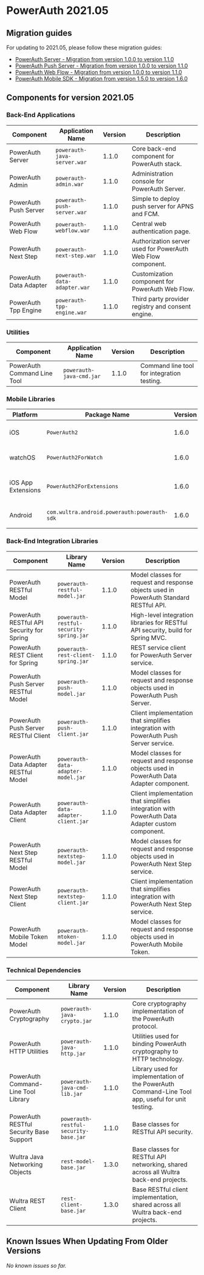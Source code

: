 # PowerAuth 2021.05

## Migration guides

For updating to 2021.05, please follow these migration guides:

- [PowerAuth Server - Migration from version 1.0.0 to version 1.1.0](https://github.com/wultra/powerauth-server/blob/develop/docs/PowerAuth-Server-1.1.0.md)
- [PowerAuth Push Server - Migration from version 1.0.0 to version 1.1.0](https://github.com/wultra/powerauth-push-server/blob/develop/docs/PowerAuth-Push-Server-1.1.0.md)
- [PowerAuth Web Flow - Migration from version 1.0.0 to version 1.1.0](https://github.com/wultra/powerauth-webflow/blob/develop/docs/Web-Flow-1.1.0.md)
- [PowerAuth Mobile SDK - Migration from version 1.5.0 to version 1.6.0](https://github.com/wultra/powerauth-mobile-sdk/blob/develop/docs/Migration-from-1.5-to-1.6.md)

## Components for version 2021.05

### Back-End Applications

| Component | Application Name | Version | Description |
|---|---|---|---|
| PowerAuth Server | `powerauth-java-server.war` | 1.1.0 | Core back-end component for PowerAuth stack. |
| PowerAuth Admin | `powerauth-admin.war` | 1.1.0 | Administration console for PowerAuth Server. |
| PowerAuth Push Server | `powerauth-push-server.war` | 1.1.0 | Simple to deploy push server for APNS and FCM. |
| PowerAuth Web Flow | `powerauth-webflow.war` | 1.1.0 | Central web authentication page. |
| PowerAuth Next Step | `powerauth-next-step.war` | 1.1.0 | Authorization server used for PowerAuth Web Flow component. |
| PowerAuth Data Adapter | `powerauth-data-adapter.war` | 1.1.0 | Customization component for PowerAuth Web Flow. |
| PowerAuth Tpp Engine | `powerauth-tpp-engine.war` | 1.1.0 | Third party provider registry and consent engine. |

### Utilities

| Component | Application Name | Version | Description |
|---|---|---|---|
| PowerAuth Command Line Tool | `powerauth-java-cmd.jar` | 1.1.0 | Command line tool for integration testing. |

### Mobile Libraries

| Platform | Package Name | Version | Description |
|---|---|---|---|
| iOS | `PowerAuth2` | 1.6.0 | A client library for iOS. |
| watchOS | `PowerAuth2ForWatch` | 1.6.0 | A limited library for watchOS. |
| iOS App Extensions | `PowerAuth2ForExtensions` | 1.6.0 | A limited library for iOS App Extensions. |
| Android | `com.wultra.android.powerauth:powerauth-sdk` | 1.6.0 | A client library for Android. |

### Back-End Integration Libraries

| Component | Library Name |  Version | Description |
|---|---|---|---|
| PowerAuth RESTful Model | `powerauth-restful-model.jar` | 1.1.0 | Model classes for request and response objects used in PowerAuth Standard RESTful API. |
| PowerAuth RESTful API Security for Spring | `powerauth-restful-security-spring.jar` | 1.1.0 | High-level integration libraries for RESTful API security, build for Spring MVC. |
| PowerAuth REST Client for Spring | `powerauth-rest-client-spring.jar` | 1.1.0 | REST service client for PowerAuth Server service. |
| PowerAuth Push Server RESTful Model | `powerauth-push-model.jar` | 1.1.0 | Model classes for request and response objects used in PowerAuth Push Server. |
| PowerAuth Push Server RESTful Client | `powerauth-push-client.jar` | 1.1.0 | Client implementation that simplifies integration with PowerAuth Push Server service. |
| PowerAuth Data Adapter RESTful Model | `powerauth-data-adapter-model.jar` | 1.1.0 | Model classes for request and response objects used in PowerAuth Data Adapter component. |
| PowerAuth Data Adapter Client | `powerauth-data-adapter-client.jar` | 1.1.0 | Client implementation that simplifies integration with PowerAuth Data Adapter custom component. |
| PowerAuth Next Step RESTful Model | `powerauth-nextstep-model.jar` | 1.1.0 | Model classes for request and response objects used in PowerAuth Next Step service. |
| PowerAuth Next Step Client | `powerauth-nextstep-client.jar` | 1.1.0 | Client implementation that simplifies integration with PowerAuth Next Step service. |
| PowerAuth Mobile Token Model | `powerauth-mtoken-model.jar` | 1.1.0 | Model classes for request and response objects used in PowerAuth Mobile Token. |

### Technical Dependencies

| Component | Library Name | Version | Description |
|---|---|---|---|
| PowerAuth Cryptography | `powerauth-java-crypto.jar` | 1.1.0 | Core cryptography implementation of the PowerAuth protocol. |
| PowerAuth HTTP Utilities | `powerauth-java-http.jar` | 1.1.0 | Utilities used for binding PowerAuth cryptography to HTTP technology. |
| PowerAuth Command-Line Tool Library | `powerauth-java-cmd-lib.jar` | 1.1.0 | Library used for implementation of the PowerAuth Command-Line Tool app, useful for unit testing. |
| PowerAuth RESTful Security Base Support | `powerauth-restful-security-base.jar` | 1.1.0 | Base classes for RESTful API security. |
| Wultra Java Networking Objects | `rest-model-base.jar` | 1.3.0 | Base classes for RESTful API networking, shared across all Wultra back-end projects. |
| Wultra REST Client | `rest-client-base.jar` | 1.3.0 | Base RESTful client implementation, shared across all Wultra back-end projects. |

## Known Issues When Updating From Older Versions

_No known issues so far._

